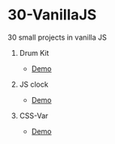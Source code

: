 # 30-VanillaJS
30 small projects in vanilla JS

1. Drum Kit
    - <a href="https://peeyush-pant.github.io/JS-Drum-Kit/" target="_blank">Demo</a>

2. JS clock
    - <a href="https://peeyush-pant.github.io/Clock/" target="_blank">Demo</a>

3. CSS-Var
    - <a href="https://peeyush-pant.github.io/CSS-Var/" target="_blank">Demo</a>

